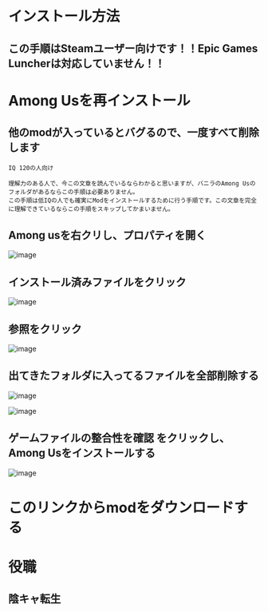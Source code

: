 # インストール方法

## この手順はSteamユーザー向けです！！Epic Games Luncherは対応していません！！

# Among Usを再インストール

## 他のmodが入っているとバグるので、一度すべて削除します

```
IQ 120の人向け

理解力のある人で、今この文章を読んでいるならわかると思いますが、バニラのAmong Usのフォルダがあるならこの手順は必要ありません。
この手順は低IQの人でも確実にModをインストールするために行う手順です。この文章を完全に理解できているならこの手順をスキップしてかまいません。
```

## Among usを右クリし、プロパティを開く

![image](https://github.com/TeamKun/SuperNewRolesWithKunLab/assets/55620461/80f520a8-5603-41f6-b72b-741552c5a77e)

## インストール済みファイルをクリック

![image](https://github.com/TeamKun/SuperNewRolesWithKunLab/assets/55620461/c0b9114f-ced9-4955-8206-71f3f9a06ad0)

## 参照をクリック
![image](https://github.com/TeamKun/SuperNewRolesWithKunLab/assets/55620461/f66d258b-035a-40fd-886d-42fc4b94036b)

## 出てきたフォルダに入ってるファイルを全部削除する

![image](https://github.com/TeamKun/SuperNewRolesWithKunLab/assets/55620461/f716dc8e-0f28-4b8a-a2bf-cd41ba0641c1)

![image](https://github.com/TeamKun/SuperNewRolesWithKunLab/assets/55620461/ff4880eb-f3ec-4142-b2cf-ecb81b51811a)


## ゲームファイルの整合性を確認 をクリックし、Among Usをインストールする
![image](https://github.com/TeamKun/SuperNewRolesWithKunLab/assets/55620461/d67a2a1b-317b-40e9-8e44-451d5cc0b989)


# このリンクからmodをダウンロードする


# 役職
## 陰キャ転生

